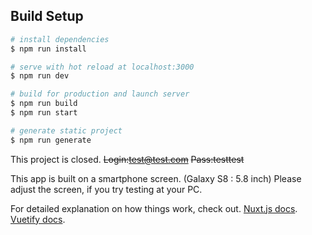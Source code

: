 ## Build Setup

``` bash
# install dependencies
$ npm run install

# serve with hot reload at localhost:3000
$ npm run dev

# build for production and launch server
$ npm run build
$ npm run start

# generate static project
$ npm run generate
```

This project is closed.
~~Login:test@test.com~~
~~Pass:testtest~~

This app is built on a smartphone screen. (Galaxy S8 : 5.8 inch)
Please adjust the screen, if you try testing at your PC.

For detailed explanation on how things work, check out.
[Nuxt.js docs](https://nuxtjs.org).
[Vuetify docs](https://vuetifyjs.com/ja/).

